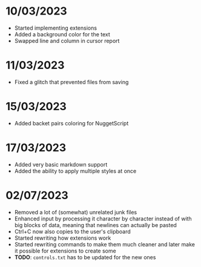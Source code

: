# 10/03/2023
* Started implementing extensions
* Added a background color for the text
* Swapped line and column in cursor report

# 11/03/2023
* Fixed a glitch that prevented files from saving

# 15/03/2023
* Added backet pairs coloring for NuggetScript

# 17/03/2023
* Added very basic markdown support
* Added the ability to apply multiple styles at once

# 02/07/2023
* Removed a lot of (somewhat) unrelated junk files
* Enhanced input by processing it character by character instead of with big blocks of data, meaning that newlines can actually be pasted
* Ctrl+C now also copies to the user's clipboard
* Started rewriting how extensions work
* Started rewriting commands to make them much cleaner and later make it possible for extensions to create some
* **TODO**: `controls.txt` has to be updated for the new ones
